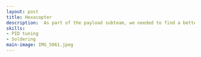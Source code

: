 ```yaml
---
layout: post
title: Hexacopter
description:  As part of the payload subteam, we needed to find a better way to test oir vehilce than just dropping it off the side of a parking garage. Oir solution was building a large drone from which we could safely and easily drop the vehicle from larger heights.
skills: 
- PID tuning
- Soldering
main-image: IMG_5061.jpeg
---
```

